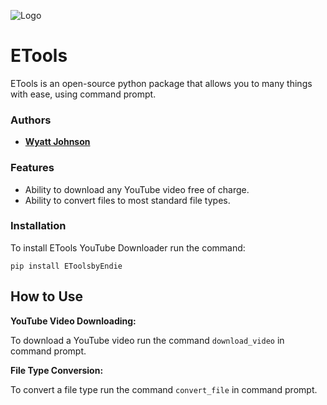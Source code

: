 
![Logo](https://i.ibb.co/80xDDsg/ETools-Logo.png)


# ETools 

ETools is an open-source python package that allows you to many things with ease, using command prompt.


### Authors

- [**Wyatt Johnson**](https://github.com/realendie)


### Features

- Ability to download any YouTube video free of charge.
- Ability to convert files to most standard file types.

### Installation

To install ETools YouTube Downloader run the command:

```
pip install EToolsbyEndie
```   

## How to Use

**YouTube Video Downloading:**

To download a YouTube video run the command
```download_video``` in command prompt.

**File Type Conversion:**

To convert a file type run the command
```convert_file``` in command prompt.
